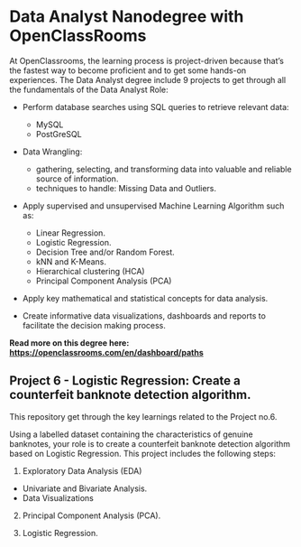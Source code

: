 # Data Analyst Nanodegree with OpenClassRooms

At OpenClassrooms, the learning process is project-driven because that’s the fastest way to become proficient and to get some hands-on experiences. 
The Data Analyst degree include 9 projects to get through all the fundamentals of the Data Analyst Role:

- Perform database searches using SQL queries to retrieve relevant data:
  - MySQL
  - PostGreSQL

- Data Wrangling: 
  - gathering, selecting, and transforming data into valuable and reliable source of information.
  - techniques to handle: Missing Data and Outliers.

- Apply supervised and unsupervised Machine Learning Algorithm such as:
  - Linear Regression.
  - Logistic Regression.
  - Decision Tree and/or Random Forest. 
  - kNN and K-Means.
  - Hierarchical clustering (HCA)
  - Principal Component Analysis (PCA)

- Apply key mathematical and statistical concepts for data analysis.

- Create informative data visualizations, dashboards and reports to facilitate the decision making process.


<b> Read more on this degree here: https://openclassrooms.com/en/dashboard/paths </b>
  

## Project 6 - Logistic Regression: Create a counterfeit banknote detection algorithm.

This repository get through the key learnings related to the Project no.6.
  
Using a labelled dataset containing the characteristics of genuine banknotes, your role is to create a counterfeit banknote detection algorithm based on Logistic Regression. This project includes the following steps:

  1) Exploratory Data Analysis (EDA)
  
  - Univariate and Bivariate Analysis. 
  - Data Visualizations
  
  2) Principal Component Analysis (PCA).
  
  3) Logistic Regression. 

